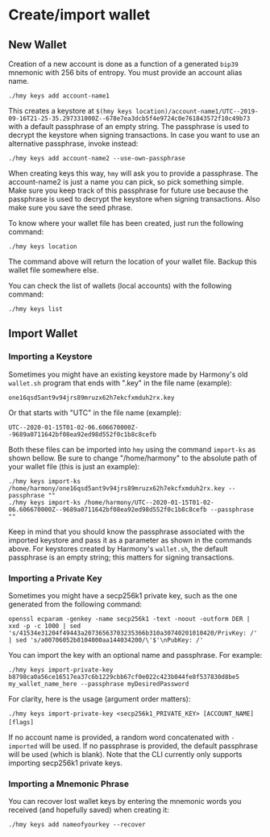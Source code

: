 # Create/import wallet

## New Wallet

Creation of a new account is done as a function of a generated `bip39` mnemonic with 256 bits of entropy. You must provide an account alias name.

```text
./hmy keys add account-name1
```

This creates a keystore at `$(hmy keys location)/account-name1/UTC--2019-09-16T21-25-35.297331000Z--678e7ea3dcb5f4e9724c0e761843572f10c49b73` with a default passphrase of an empty string. The passphrase is used to decrypt the keystore when signing transactions. In case you want to use an alternative passphrase, invoke instead:

```text
./hmy keys add account-name2 --use-own-passphrase
```

When creating keys this way, `hmy` will ask you to provide a passphrase.‌ The account-name2 is just a name you can pick, so pick something simple.  
Make sure you keep track of this passphrase for future use because the passphrase is used to decrypt the keystore when signing transactions. Also make sure you save the seed phrase.

To know where your wallet file has been created, just run the following command:

```text
./hmy keys location
```

The command above will return the location of your wallet file. Backup this wallet file somewhere else.‌

You can check the list of wallets \(local accounts\) with the following command:

```text
./hmy keys list
```

## Import Wallet

### Importing a Keystore <a id="importing-an-existing-keystore"></a>

‌Sometimes you might have an existing keystore made by Harmony's old `wallet.sh` program that ends with ".key" in the file name \(example\):

 `one16qsd5ant9v94jrs89mruzx62h7ekcfxmduh2rx.key` 

Or that starts with "UTC" in the file name \(example\):

`UTC--2020-01-15T01-02-06.606670000Z--9689a0711642bf08ea92ed98d552f0c1b8c8cefb`

Both these files can be imported into `hmy` using the command `import-ks` as shown bellow. Be sure to change "/home/harmony" to the absolute path of your wallet file \(this is just an example\):

```text
./hmy keys import-ks /home/harmony/one16qsd5ant9v94jrs89mruzx62h7ekcfxmduh2rx.key --passphrase ""
./hmy keys import-ks /home/harmony/UTC--2020-01-15T01-02-06.606670000Z--9689a0711642bf08ea92ed98d552f0c1b8c8cefb --passphrase ""
```

‌Keep in mind that you should know the passphrase associated with the imported keystore and pass it as a parameter as shown in the commands above. For keystores created by Harmony's `wallet.sh`, the default passphrase is an empty string; this matters for signing transactions.‌

### Importing a Private Key <a id="importing-an-existing-private-key"></a>

Sometimes you might have a secp256k1 private key, such as the one generated from the following command:

```text
openssl ecparam -genkey -name secp256k1 -text -noout -outform DER | xxd -p -c 1000 | sed 's/41534e31204f49443a20736563703235366b310a30740201010420/PrivKey: /' | sed 's/a00706052b8104000aa144034200/\'$'\nPubKey: /'
```

You can import the key with an optional name and passphrase. For example:

```text
./hmy keys import-private-key b8798ca0a56ce16517ea37c6b1229cbb67cf0e022c423b044fe8f537830d8be5 my_wallet_name_here --passphrase myDesiredPassword
```

For clarity, here is the usage \(argument order matters\): 

`./hmy keys import-private-key <secp256k1_PRIVATE_KEY> [ACCOUNT_NAME] [flags]`‌

If no account name is provided, a random word concatenated with `-imported` will be used. If no passphrase is provided, the default passphrase will be used \(which is blank\). Note that the CLI currently only supports importing secp256k1 private keys.

### Importing a Mnemonic Phrase <a id="importing-an-existing-private-key"></a>

You can recover lost wallet keys by entering the mnemonic words you received \(and hopefully saved\) when creating it:

```text
./hmy keys add nameofyourkey --recover
```

